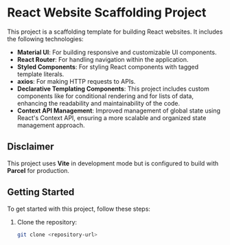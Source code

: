 # React Website Scaffolding Project

This project is a scaffolding template for building React websites. It includes the following technologies:

- **Material UI**: For building responsive and customizable UI components.
- **React Router**: For handling navigation within the application.
- **Styled Components**: For styling React components with tagged template literals.
- **axios**: For making HTTP requests to APIs.
- **Declarative Templating Components**: This project includes custom components like <Render /> for conditional rendering and <ForEach /> for lists of data, enhancing the readability and maintainability of the code.
- **Context API Management**: Improved management of global state using React's Context API, ensuring a more scalable and organized state management approach.

## Disclaimer

This project uses **Vite** in development mode but is configured to build with **Parcel** for production.

## Getting Started

To get started with this project, follow these steps:

1. Clone the repository:
   ```bash
   git clone <repository-url>
   ```
